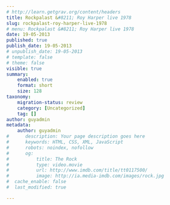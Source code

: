 ```yaml
---
# http://learn.getgrav.org/content/headers
title: Rockpalast &#8211; Roy Harper live 1978
slug: rockpalast-roy-harper-live-1978
# menu: Rockpalast &#8211; Roy Harper live 1978
date: 19-05-2013
published: true
publish_date: 19-05-2013
# unpublish_date: 19-05-2013
# template: false
# theme: false
visible: true
summary:
    enabled: true
    format: short
    size: 128
taxonomy:
    migration-status: review
    category: [Uncategorized]
    tag: []
author: guyadmin
metadata:
    author: guyadmin
#      description: Your page description goes here
#      keywords: HTML, CSS, XML, JavaScript
#      robots: noindex, nofollow
#      og:
#          title: The Rock
#          type: video.movie
#          url: http://www.imdb.com/title/tt0117500/
#          image: http://ia.media-imdb.com/images/rock.jpg
#  cache_enable: false
#  last_modified: true

---
```


